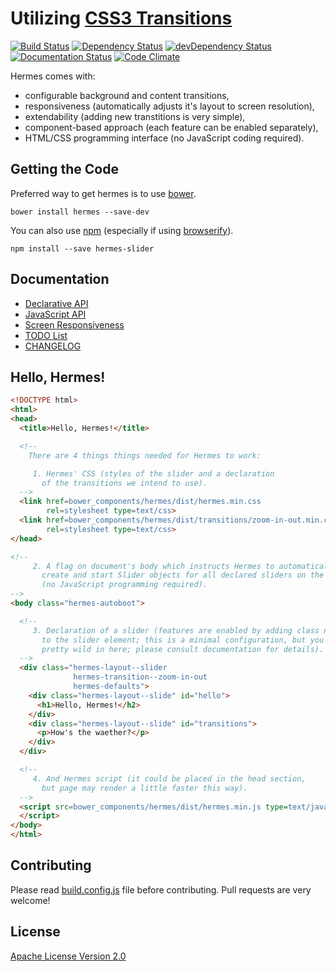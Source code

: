 # Utilizing [CSS3 Transitions](http://www.w3.org/TR/css3-transitions/)

[![Build Status](https://travis-ci.org/webfront-toolkit/hermes.svg?branch=master
)](https://travis-ci.org/webfront-toolkit/hermes)
[![Dependency Status](https://david-dm.org/webfront-toolkit/hermes.svg
)](https://david-dm.org/webfront-toolkit/hermes)
[![devDependency Status](https://david-dm.org/webfront-toolkit/hermes/dev-status.svg
)](https://david-dm.org/webfront-toolkit/hermes#info=devDependencies)
[![Documentation Status](http://inch-ci.org/github/webfront-toolkit/hermes.svg?branch=master
)](http://inch-ci.org/github/webfront-toolkit/hermes)
[![Code Climate](https://codeclimate.com/github/webfront-toolkit/hermes/badges/gpa.svg
)](https://codeclimate.com/github/webfront-toolkit/hermes)

Hermes comes with:

 * configurable background and content transitions,
 * responsiveness (automatically adjusts it's layout to screen resolution),
 * extendability (adding new transtitions is very simple),
 * component-based approach (each feature can be enabled separately),
 * HTML/CSS programming interface (no JavaScript coding required).

## Getting the Code

Preferred way to get hermes is to use [bower](http://bower.io/).
```shell
bower install hermes --save-dev
```

You can also use [npm](https://www.npmjs.com/) (especially if using
[browserify](https://github.com/substack/node-browserify)).
```shell
npm install --save hermes-slider
```

## Documentation

 * [Declarative API](doc/class-names.md)
 * [JavaScript API](doc/javascript-api.md)
 * [Screen Responsiveness](doc/responsiveness.md)
 * [TODO List](TODO.md)
 * [CHANGELOG](CHANGELOG.md)

## Hello, Hermes!

```html
<!DOCTYPE html>
<html>
<head>
  <title>Hello, Hermes!</title>

  <!--
    There are 4 things things needed for Hermes to work:

     1. Hermes' CSS (styles of the slider and a declaration
       of the transitions we intend to use).
  -->
  <link href=bower_components/hermes/dist/hermes.min.css
        rel=stylesheet type=text/css>
  <link href=bower_components/hermes/dist/transitions/zoom-in-out.min.css
        rel=stylesheet type=text/css>
</head>

<!--
     2. A flag on document's body which instructs Hermes to automatically
       create and start Slider objects for all declared sliders on the page
       (no JavaScript programming required).
-->
<body class="hermes-autoboot">

  <!--
     3. Declaration of a slider (features are enabled by adding class names
       to the slider element; this is a minimal configuration, but you can get
       pretty wild in here; please consult documentation for details).
  -->
  <div class="hermes-layout--slider
              hermes-transition--zoom-in-out
              hermes-defaults">
    <div class="hermes-layout--slide" id="hello">
      <h1>Hello, Hermes!</h2>
    </div>
    <div class="hermes-layout--slide" id="transitions">
      <p>How's the waether?</p>
    </div>
  </div>

  <!--
     4. And Hermes script (it could be placed in the head section,
       but page may render a little faster this way).
  -->
  <script src=bower_components/hermes/dist/hermes.min.js type=text/javascript>
  </script>
</body>
</html>

```

## Contributing

Please read [build.config.js](build.config.js) file before contributing. Pull
requests are very welcome!

## License

[Apache License Version 2.0](LICENSE)

